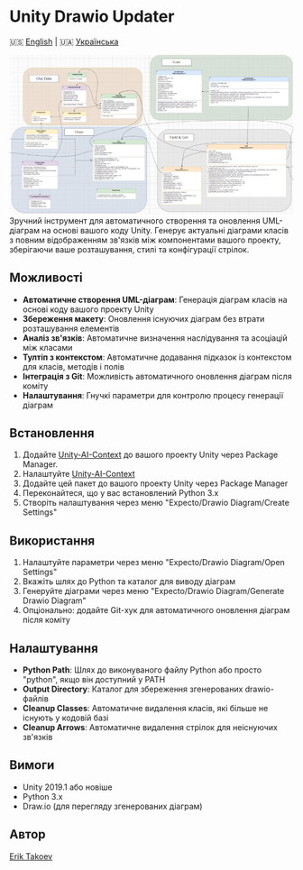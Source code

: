 # Unity Drawio Updater

🇺🇸 [English](README.md) | 🇺🇦 [Українська](README_UA.md)

![](Readme/Diagram.png)
Зручний інструмент для автоматичного створення та оновлення UML-діаграм на основі вашого коду Unity. Генерує актуальні діаграми класів з повним відображенням зв'язків між компонентами вашого проекту, зберігаючи ваше розташування, стилі та конфігурації стрілок.

## Можливості

- **Автоматичне створення UML-діаграм**: Генерація діаграм класів на основі коду вашого проекту Unity
- **Збереження макету**: Оновлення існуючих діаграм без втрати розташування елементів
- **Аналіз зв'язків**: Автоматичне визначення наслідування та асоціацій між класами
- **Тултіп з контекстом**: Автоматичне додавання підказок із контекстом для класів, методів і полів
- **Інтеграція з Git**: Можливість автоматичного оновлення діаграм після коміту
- **Налаштування**: Гнучкі параметри для контролю процесу генерації діаграм

## Встановлення

1. Додайте [Unity-AI-Context](https://github.com/ErikTakoev/Unity-AI-Context?tab=readme-ov-file#via-package-manager) до вашого проекту Unity через Package Manager.
2. Налаштуйте [Unity-AI-Context](https://github.com/ErikTakoev/Unity-AI-Context?tab=readme-ov-file#creating-settings)
1. Додайте цей пакет до вашого проекту Unity через Package Manager
2. Переконайтеся, що у вас встановлений Python 3.x
3. Створіть налаштування через меню "Expecto/Drawio Diagram/Create Settings"

## Використання

1. Налаштуйте параметри через меню "Expecto/Drawio Diagram/Open Settings"
2. Вкажіть шлях до Python та каталог для виводу діаграм
3. Генеруйте діаграми через меню "Expecto/Drawio Diagram/Generate Drawio Diagram"
4. Опціонально: додайте Git-хук для автоматичного оновлення діаграм після коміту

## Налаштування

- **Python Path**: Шлях до виконуваного файлу Python або просто "python", якщо він доступний у PATH
- **Output Directory**: Каталог для збереження згенерованих drawio-файлів
- **Cleanup Classes**: Автоматичне видалення класів, які більше не існують у кодовій базі
- **Cleanup Arrows**: Автоматичне видалення стрілок для неіснуючих зв'язків

## Вимоги

- Unity 2019.1 або новіше
- Python 3.x
- Draw.io (для перегляду згенерованих діаграм)

## Автор

[Erik Takoev](https://github.com/ErikTakoev/)
